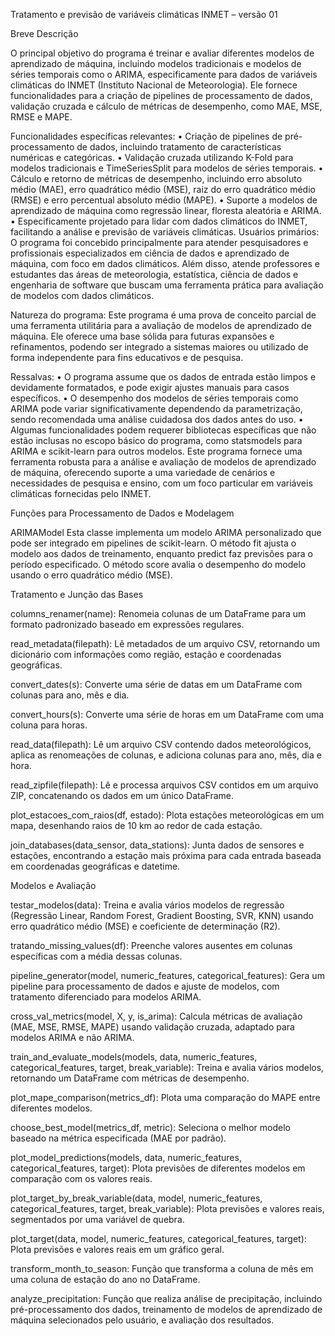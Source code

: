 Tratamento e previsão de variáveis climáticas INMET – versão 01

Breve Descrição

O principal objetivo do programa é treinar e avaliar diferentes modelos de aprendizado de máquina, incluindo modelos tradicionais e modelos de séries temporais como o ARIMA, especificamente para dados de variáveis climáticas do INMET (Instituto Nacional de Meteorologia). Ele fornece funcionalidades para a criação de pipelines de processamento de dados, validação cruzada e cálculo de métricas de desempenho, como MAE, MSE, RMSE e MAPE.

Funcionalidades específicas relevantes:
•	Criação de pipelines de pré-processamento de dados, incluindo tratamento de características numéricas e categóricas.
•	Validação cruzada utilizando K-Fold para modelos tradicionais e TimeSeriesSplit para modelos de séries temporais.
•	Cálculo e retorno de métricas de desempenho, incluindo erro absoluto médio (MAE), erro quadrático médio (MSE), raiz do erro quadrático médio (RMSE) e erro percentual absoluto médio (MAPE).
•	Suporte a modelos de aprendizado de máquina como regressão linear, floresta aleatória e ARIMA.
•	Especificamente projetado para lidar com dados climáticos do INMET, facilitando a análise e previsão de variáveis climáticas.
Usuários primários: O programa foi concebido principalmente para atender pesquisadores e profissionais especializados em ciência de dados e aprendizado de máquina, com foco em dados climáticos. Além disso, atende professores e estudantes das áreas de meteorologia, estatística, ciência de dados e engenharia de software que buscam uma ferramenta prática para avaliação de modelos com dados climáticos.

Natureza do programa: Este programa é uma prova de conceito parcial de uma ferramenta utilitária para a avaliação de modelos de aprendizado de máquina. Ele oferece uma base sólida para futuras expansões e refinamentos, podendo ser integrado a sistemas maiores ou utilizado de forma independente para fins educativos e de pesquisa.

Ressalvas:
•	O programa assume que os dados de entrada estão limpos e devidamente formatados, e pode exigir ajustes manuais para casos específicos.
•	O desempenho dos modelos de séries temporais como ARIMA pode variar significativamente dependendo da parametrização, sendo recomendada uma análise cuidadosa dos dados antes do uso.
•	Algumas funcionalidades podem requerer bibliotecas específicas que não estão inclusas no escopo básico do programa, como statsmodels para ARIMA e scikit-learn para outros modelos.
Este programa fornece uma ferramenta robusta para a análise e avaliação de modelos de aprendizado de máquina, oferecendo suporte a uma variedade de cenários e necessidades de pesquisa e ensino, com um foco particular em variáveis climáticas fornecidas pelo INMET.



Funções para Processamento de Dados e Modelagem

ARIMAModel
Esta classe implementa um modelo ARIMA personalizado que pode ser integrado em pipelines de scikit-learn. O método fit ajusta o modelo aos dados de treinamento, enquanto predict faz previsões para o período especificado. O método score avalia o desempenho do modelo usando o erro quadrático médio (MSE).

Tratamento e Junção das Bases

columns_renamer(name): Renomeia colunas de um DataFrame para um formato padronizado baseado em expressões regulares.

read_metadata(filepath): Lê metadados de um arquivo CSV, retornando um dicionário com informações como região, estação e coordenadas geográficas.

convert_dates(s): Converte uma série de datas em um DataFrame com colunas para ano, mês e dia.

convert_hours(s): Converte uma série de horas em um DataFrame com uma coluna para horas.

read_data(filepath): Lê um arquivo CSV contendo dados meteorológicos, aplica as renomeações de colunas, e adiciona colunas para ano, mês, dia e hora.

read_zipfile(filepath): Lê e processa arquivos CSV contidos em um arquivo ZIP, concatenando os dados em um único DataFrame.

plot_estacoes_com_raios(df, estado): Plota estações meteorológicas em um mapa, desenhando raios de 10 km ao redor de cada estação.

join_databases(data_sensor, data_stations): Junta dados de sensores e estações, encontrando a estação mais próxima para cada entrada baseada em coordenadas geográficas e datetime.

Modelos e Avaliação

testar_modelos(data): Treina e avalia vários modelos de regressão (Regressão Linear, Random Forest, Gradient Boosting, SVR, KNN) usando erro quadrático médio (MSE) e coeficiente de determinação (R2).

tratando_missing_values(df): Preenche valores ausentes em colunas específicas com a média dessas colunas.

pipeline_generator(model, numeric_features, categorical_features): Gera um pipeline para processamento de dados e ajuste de modelos, com tratamento diferenciado para modelos ARIMA.

cross_val_metrics(model, X, y, is_arima): Calcula métricas de avaliação (MAE, MSE, RMSE, MAPE) usando validação cruzada, adaptado para modelos ARIMA e não ARIMA.

train_and_evaluate_models(models, data, numeric_features, categorical_features, target, break_variable): Treina e avalia vários modelos, retornando um DataFrame com métricas de desempenho.

plot_mape_comparison(metrics_df): Plota uma comparação do MAPE entre diferentes modelos.

choose_best_model(metrics_df, metric): Seleciona o melhor modelo baseado na métrica especificada (MAE por padrão).

plot_model_predictions(models, data, numeric_features, categorical_features, target): Plota previsões de diferentes modelos em comparação com os valores reais.

plot_target_by_break_variable(data, model, numeric_features, categorical_features, target, break_variable): Plota previsões e valores reais, segmentados por uma variável de quebra.

plot_target(data, model, numeric_features, categorical_features, target): Plota previsões e valores reais em um gráfico geral.

transform_month_to_season: Função que transforma a coluna de mês em uma coluna de estação do ano no DataFrame.

analyze_precipitation: Função que realiza análise de precipitação, incluindo pré-processamento dos dados, treinamento de modelos de aprendizado de máquina selecionados pelo usuário, e avaliação dos resultados.
